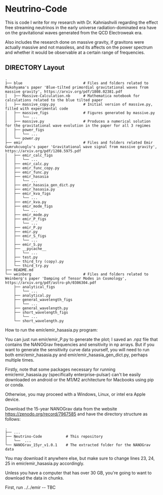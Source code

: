 # Neutrino-Code
This is code I write for my research with Dr. Kahniashvili regarding the effect free streaming neutrinos in the early universe radiation-dominated era have on the gravitational waves generated from the QCD Electroweak era.

Also includes the research done on massive gravity, if gravitons were actually massive and not massless, and its affects on the power spectrum and whether it would be observable at a certain range of frequencies. 

DIRECTORY Layout
----------------------------
```
.
├── blue                            # Files and folders related to Mukohyama's paper 'Blue-tilted primordial gravitational waves from massive gravity', https://arxiv.org/pdf/1808.02381.pdf 
│   ├── Massive-Calculation.nb      # Mathematica notebook for calculations related to the blue tilted paper
│   ├── massive_copy.py             # Initial version of massive.py, filled with experimental code
│   ├── massive_figs                # Figures generated by massive.py
│   │   └── ...
│   ├── massive.py                  # Produces a numerical solution for the gravitational wave evolution in the paper for all 3 regimes
│   ├── power_figs
│   │   └── ...
│   └── power.py
├── emir                            # Files and folders related Emir Gumrukcuoglu's paper 'Gravitational wave signal from massive gravity', https://arxiv.org/pdf/1208.5975.pdf  
│   ├── emir_calc_figs
│   │   └── ...
│   ├── emir_calc.py
│   ├── emir_func_copy.py
│   ├── emir_func.py
│   ├── emir_hasasia
│   │   └── ...
│   ├── emir_hasasia_gen_dict.py
│   ├── emir_hasasia.py
│   ├── emir_kva_figs
│   │   └── ...
│   ├── emir_kva.py
│   ├── emir_mode_figs
│   │   └── ...
│   ├── emir_mode.py
│   ├── emir_P_figs
│   │   └── ...
│   ├── emir_P.py
│   ├── emir.py
│   ├── emir_S_figs
│   │   └── ...
│   ├── emir_S.py
│   ├── __pycache__
│   │   └── ...
│   ├── test.py
│   ├── third_try (copy).py
│   └── third_try.py
├── README.md
└── weinberg                        # Files and folders related to Weinberg's paper 'Damping of Tensor Modes in Cosmology', https://arxiv.org/pdf/astro-ph/0306304.pdf 
    ├── analytical_figs
    │   └── ...
    ├── analytical.py
    ├── general_wavelength_figs
    │   └── ...
    ├── general_wavelength.py
    ├── short_wavelength_figs
    │   └── ...
    └── short_wavelength.py
```

How to run the emir/emir_hasasia.py program:

You can just run emir/emir_P.py to generate the plot; I saved an .npz file that contains the NANOGrav frequencies and sensitivity in np arrays. But if you want to generate the sensitivity curve data yourself, you will need to run both emir/emir_hasasia.py and emir/emir_hasasia_gen_dict.py, perhaps multiple times. 

Firstly, note that some packages necessary for running emir/emir_hasasia.py (specifically enterprise-pulsar) can't be easily downloaded on android or the M1/M2 architecture for Macbooks using pip or conda. 

Otherwise, you may proceed with a Windows, Linux, or intel era Apple device. 

Download the 15-year NANOGrav data from the website https://zenodo.org/record/7967585 and have the directory structure as follows:
```
.
├── ...
├── Neutrino-Code           # This repository
│   └──  ...                 
└── NANOGrav_15yr_v1.0.1    # The extracted folder for the NANOGrav data

```
You may download it anywhere else, but make sure to change lines 23, 24, 25 in emir/emir_hasasia.py accordingly. 

Unless you have a computer that has over 30 GB, you're going to want to download the data in chunks. 

First, run ../../emir -- TBC